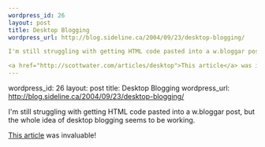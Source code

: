 ```yaml
--- 
wordpress_id: 26
layout: post
title: Desktop Blogging
wordpress_url: http://blog.sideline.ca/2004/09/23/desktop-blogging/

I'm still struggling with getting HTML code pasted into a w.bloggar post, but the whole idea of desktop blogging seems to be working.

<a href="http://scottwater.com/articles/desktop">This article</a> was invaluable!
--- 
```

wordpress_id: 26
layout: post
title: Desktop Blogging
wordpress_url: http://blog.sideline.ca/2004/09/23/desktop-blogging/

I'm still struggling with getting HTML code pasted into a w.bloggar post, but the whole idea of desktop blogging seems to be working.

<a href="http://scottwater.com/articles/desktop">This article</a> was invaluable!

